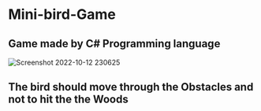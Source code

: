 # Mini-bird-Game
## Game made by C# Programming language
![Screenshot 2022-10-12 230625](https://user-images.githubusercontent.com/73744812/195448934-47055236-fd4b-4c9c-9648-5d039a60fa41.jpg)
## The bird should move through the Obstacles and not to hit the the Woods
